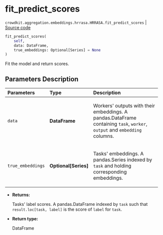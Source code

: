 # fit_predict_scores
`crowdkit.aggregation.embeddings.hrrasa.HRRASA.fit_predict_scores` | [Source code](https://github.com/Toloka/crowd-kit/blob/v1.1.0/crowdkit/aggregation/embeddings/hrrasa.py#L159)

```python
fit_predict_scores(
    self,
    data: DataFrame,
    true_embeddings: Optional[Series] = None
)
```

Fit the model and return scores.

## Parameters Description

| Parameters | Type | Description |
| :----------| :----| :-----------|
`data`|**DataFrame**|<p>Workers&#x27; outputs with their embeddings. A pandas.DataFrame containing `task`, `worker`, `output` and `embedding` columns.</p>
`true_embeddings`|**Optional\[Series\]**|<p>Tasks&#x27; embeddings. A pandas.Series indexed by `task` and holding corresponding embeddings.</p>

* **Returns:**

  Tasks' label scores.
A pandas.DataFrame indexed by `task` such that `result.loc[task, label]`
is the score of `label` for `task`.

* **Return type:**

  DataFrame
